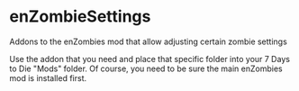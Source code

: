 # enZombieSettings
Addons to the enZombies mod that allow adjusting certain zombie settings

Use the addon that you need and place that specific folder into your 7 Days to Die "Mods" folder. 
Of course, you need to be sure the main enZombies mod is installed first.
